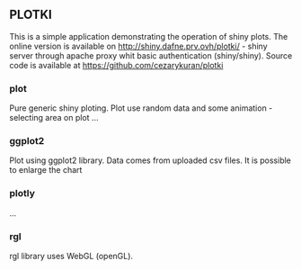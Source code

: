## PLOTKI
This is a simple application demonstrating the operation of shiny plots.
The online version is available on http://shiny.dafne.prv.ovh/plotki/ - shiny server through apache proxy whit basic authentication (shiny/shiny).
Source code is available at https://github.com/cezarykuran/plotki


### plot
Pure generic shiny ploting. Plot use random data and some animation - selecting area on plot ...



### ggplot2
Plot using ggplot2 library. Data comes from uploaded csv files.
It is possible to enlarge the chart



### plotly
...


### rgl
rgl library uses WebGL (openGL). 
